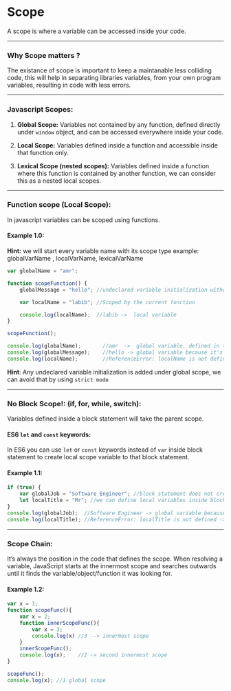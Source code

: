 # Scope
A scope is where a variable can be accessed inside your code.

---

### Why Scope matters ?
The existance of scope is important to keep a maintanable less colliding code, this will help in separating libraries variables, from your own program variables, resulting in code with less errors.

---

### Javascript Scopes:
1. **Global Scope:** Variables not contained by any function, defined directly under `window` object, and can be accessed everywhere inside your code.

2. **Local Scope:** Variables defined inside a function and accessible inside that function only.

3. **Lexical Scope (nested scopes):** Variables defined inside a function where this function is contained by another function, we can consider this as a nested local scopes.

---

### Function scope (Local Scope):
In javascript variables can be scoped using functions.

#### Example 1.0:
**Hint:** we will start every variable name with its scope type example: globalVarName , localVarName, lexicalVarName

```javascript
var globalName = "amr";

function scopeFunction() {
    globalMessage = "hello"; //undeclared variable initialization without using var keyword thats why it's a global variable.

    var localName = "labib"; //Scoped by the current function

    console.log(localName);  //labib ->  local variable
}

scopeFunction();

console.log(globalName);       //amr  ->  global variable, defined in the global scope
console.log(globalMessage);    //hello -> global variable because it's defined without using var keyword
console.log(localName);        //ReferenceError: localName is not defined  -> local variable because it's scoped by scopeFunction function
```

**Hint**:
Any undeclared variable initialization is added under global scope, we can avoid that by using `strict mode`

---

### No Block Scope!: (if, for, while, switch):
Variables defined inside a block statement will take the parent scope.

#### ES6 `let` and `const` keywords: 
In ES6 you can use `let` or `const` keywords instead of `var` inside block statement to create local scope variable to that block statement.

#### Example 1.1:
```javascript
if (true) {
    var globalJob = "Software Engineer"; //block statement does not create new scope for variables
    let localTitle = "Mr"; //we can define local variables inside block statement using es6 let keyword
}
console.log(globalJob);  //Software Engineer -> global variable because it's defined inside a block statement
console.log(localTitle); //ReferenceError: localTitle is not defined ->  local variable defined with let inside block statement
```

---

### Scope Chain: 
It’s always the position in the code that defines the scope. When resolving a variable, JavaScript starts at the innermost scope and searches outwards until it finds the variable/object/function it was looking for.

#### Example 1.2:

```javascript
var x = 1;
function scopeFunc(){
    var x = 2;
    function innerScopeFunc(){
    	var x = 3;
    	console.log(x) //3 --> innermost scope
    }
    innerScopeFunc();
    console.log(x);    //2 -> second innermost scope
}

scopeFunc();
console.log(x); //1 global scope
```

